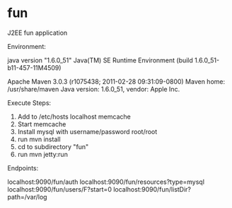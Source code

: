 fun
===


J2EE fun application

Environment:

java version "1.6.0_51"
Java(TM) SE Runtime Environment (build 1.6.0_51-b11-457-11M4509)

Apache Maven 3.0.3 (r1075438; 2011-02-28 09:31:09-0800)
Maven home: /usr/share/maven
Java version: 1.6.0_51, vendor: Apple Inc.

Execute Steps:

1.  Add to /etc/hosts localhost memcache
2.  Start memcache
3.  Install mysql with username/password root/root
4.  run mvn install
5.  cd to subdirectory "fun"
6.  run mvn jetty:run

Endpoints:

localhost:9090/fun/auth
localhost:9090/fun/resources?type=mysql
localhost:9090/fun/users/F?start=0
localhost:9090/fun/listDir?path=/var/log


